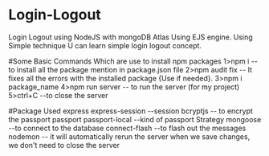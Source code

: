 # Login-Logout
Login Logout using NodeJS with mongoDB Atlas
Using EJS engine.
Using Simple technique U can learn simple login logout concept.

#Some Basic Commands Which are use to install npm packages
1>npm i --to install all the package mention in package.json file
2>npm audit fix -- It fixes all the errors with the installed package {Use if needed}.
3>npm i package_name
4>npm run server -- to run the server (for my project)
5>ctrl+C --to close the server

#Package Used
express
express-session --session
bcryptjs -- to encrypt the passport
passport
passport-local --kind of passport Strategy
mongoose --to connect to the database
connect-flash --to flash out the messages
nodemon -- it will automatically rerun the server when we save changes, we don't need to close the server
